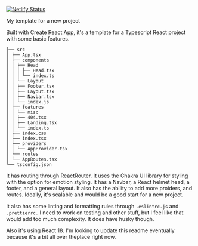 [![Netlify Status](https://api.netlify.com/api/v1/badges/ee070873-5365-4bb3-b9c7-6d16938aacc9/deploy-status)](https://app.netlify.com/sites/cra-typescript-template/deploys)

My template for a new project

Built with Create React App, it's a template for a Typescript React project with some basic features.

```shell
├── src
│ ├── App.tsx
│ ├── components
│ │ ├── Head
│ │ │ ├── Head.tsx
│ │ │ └── index.ts
│ │ └── Layout
│ │ ├── Footer.tsx
│ │ ├── Layout.tsx
│ │ ├── Navbar.tsx
│ │ └── index.js
│ ├── features
│ │ └── misc
│ │ ├── 404.tsx
│ │ ├── Landing.tsx
│ │ └── index.ts
│ ├── index.css
│ ├── index.tsx
│ ├── providers
│ │ └── AppProvider.tsx
│ └── routes
│ └── AppRoutes.tsx
└── tsconfig.json
```

It has routing through ReactRouter. It uses the Chakra UI library for styling with the option for emotion styling. It has a Navbar, a React helmet head, a footer, and a general layout. It also has the ability to add more proiders, and routes. Ideally, it's scalable and would be a good start for a new project.

It also has some linting and formatting rules through `.eslintrc.js` and `.prettierrc.` I need to work on testing and other stuff, but I feel like that would add too much complexity. It does have husky though.

Also it's using React 18. I'm looking to update this readme eventually because it's a bit all over theplace right now.
